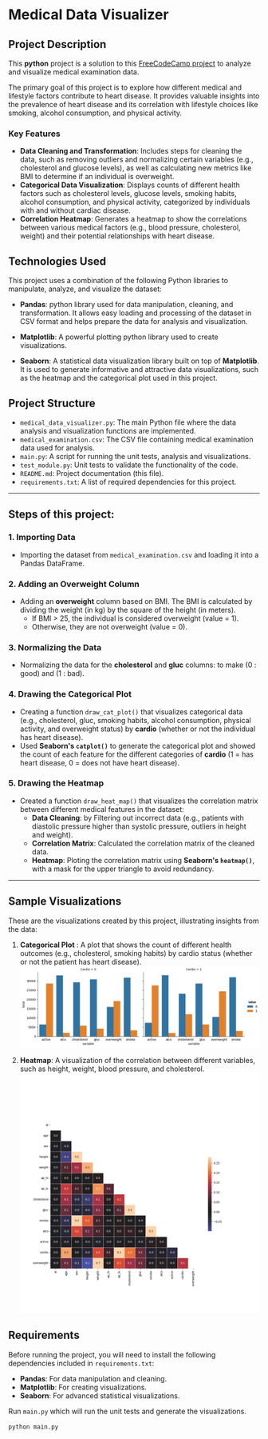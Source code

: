 # Medical Data Visualizer

## Project Description

This **python** project is a solution to this [FreeCodeCamp project](https://www.freecodecamp.org/learn/data-analysis-with-python/data-analysis-with-python-projects/medical-data-visualizer) to analyze and visualize medical examination data. 

The primary goal of this project is to explore how different medical and lifestyle factors contribute to heart disease. It provides valuable insights into the prevalence of heart disease and its correlation with lifestyle choices like smoking, alcohol consumption, and physical activity.


### Key Features

- **Data Cleaning and Transformation**: Includes steps for cleaning the data, such as removing outliers and normalizing certain variables (e.g., cholesterol and glucose levels), as well as calculating new metrics like BMI to determine if an individual is overweight.
- **Categorical Data Visualization**: Displays counts of different health factors such as cholesterol levels, glucose levels, smoking habits, alcohol consumption, and physical activity, categorized by individuals with and without cardiac disease.
- **Correlation Heatmap**: Generates a heatmap to show the correlations between various medical factors (e.g., blood pressure, cholesterol, weight) and their potential relationships with heart disease.



## Technologies Used

This project uses a combination of the following Python libraries to manipulate, analyze, and visualize the dataset:

- **Pandas**: python library used for data manipulation, cleaning, and transformation. It allows easy loading and processing of the dataset in CSV format and helps prepare the data for analysis and visualization.
  
- **Matplotlib**: A powerful plotting python library used to create visualizations. 

- **Seaborn**: A statistical data visualization library built on top of **Matplotlib**. It is used to generate informative and attractive data visualizations, such as the heatmap and the categorical plot used in this project.



## Project Structure

- `medical_data_visualizer.py`: The main Python file where the data analysis and visualization functions are implemented.
- `medical_examination.csv`: The CSV file containing medical examination data used for analysis.
- `main.py`: A script for running the unit tests, analysis and visualizations.
- `test_module.py`: Unit tests to validate the functionality of the code.
- `README.md`: Project documentation (this file).
- `requirements.txt`: A list of required dependencies for this project.

---
## Steps of this project:

### 1. Importing Data

- Importing the dataset from `medical_examination.csv` and loading it into a Pandas DataFrame.

### 2. Adding an Overweight Column

- Adding an **overweight** column based on BMI. The BMI is calculated by dividing the weight (in kg) by the square of the height (in meters).
  - If BMI > 25, the individual is considered overweight (value = 1).
  - Otherwise, they are not overweight (value = 0).

### 3. Normalizing the Data

- Normalizing the data for the **cholesterol** and **gluc** columns:
  to make (0 : good) and (1 : bad).

### 4. Drawing the Categorical Plot

- Creating a function `draw_cat_plot()` that visualizes categorical data (e.g., cholesterol, gluc, smoking habits, alcohol consumption, physical activity, and overweight status) by **cardio** (whether or not the individual has heart disease).
- Used **Seaborn's `catplot()`** to generate the categorical plot and showed the count of each feature for the different categories of **cardio** (1 = has heart disease, 0 = does not have heart disease).
  
### 5. Drawing the Heatmap

- Created a function `draw_heat_map()` that visualizes the correlation matrix between different medical features in the dataset:
  - **Data Cleaning**: by Filtering out incorrect data (e.g., patients with diastolic pressure higher than systolic pressure, outliers in height and weight).
  - **Correlation Matrix**: Calculated the correlation matrix of the cleaned data.
  - **Heatmap**: Ploting the correlation matrix using **Seaborn's `heatmap()`**, with a mask for the upper triangle to avoid redundancy.

---
## Sample Visualizations
These are the visualizations created by this project, illustrating insights from the data:

1. **Categorical Plot** : A plot that shows the count of different health outcomes (e.g., cholesterol, smoking habits) by cardio status (whether or not the patient has heart disease).
![categorical plot](catplot.png)

2. **Heatmap**: A visualization of the correlation between different variables, such as height, weight, blood pressure, and cholesterol.
![heatmap](heatmap.png)


## Requirements

Before running the project, you will need to install the following dependencies included in `requirements.txt`:

- **Pandas**: For data manipulation and cleaning.
- **Matplotlib**: For creating visualizations.
- **Seaborn**: For advanced statistical visualizations.


Run `main.py` which will run the unit tests and generate the visualizations.
```bash
python main.py
```
